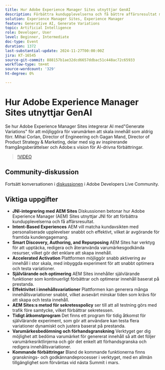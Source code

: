 ```yaml
---
title: Hur Adobe Experience Manager Sites utnyttjar GenAI
description: Förbättra kundupplevelserna och få bättre affärsresultat med Adobe Experience Manager (AEM) Sites, utnyttja JNI för intent-baserade upplevelser, smart identifiering av innehåll, snabb aktivering, självlärande optimering och testning av sekretess först, med kommande funktioner för dynamisk experimenterande och varumärkesbedömning.
solution: Experience Manager Sites, Experience Manager
feature: Generative AI, Generate Variations
topic: Artificial Intelligence
role: Developer, User
level: Beginner, Intermediate
doc-type: Event
duration: 1372
last-substantial-update: 2024-11-27T00:00:00Z
jira: KT-16545
source-git-commit: 888157b1ae32dcd6657ddbac51c448ac72c65933
workflow-type: tm+mt
source-wordcount: '329'
ht-degree: 0%

---
```



# Hur Adobe Experience Manager Sites utnyttjar GenAI

Se hur Adobe Experience Manager Sites integrerar AI med&quot;Generate Variations&quot; för att möjliggöra för varumärken att skala innehåll som aldrig förr. Mihai Corlan, Director of Engineering och Gagan Mand, Director of Product Strategy &amp; Marketing, delar med sig av inspirerande framgångsberättelser och Adobe:s vision för AI-drivna förbättringar.

>[!VIDEO](https://video.tv.adobe.com/v/3439637/?learn=on&enablevpops)

## Community-diskussion

Fortsätt konversationen i [diskussionen](https://adobe.ly/40y5tUG) i Adobe Developers Live Community.

## Viktiga uppgifter

* **JNI-integrering med AEM Sites** Diskussionen betonar hur Adobe Experience Manager (AEM) Sites utnyttjar JNI för att förbättra kundupplevelserna och få affärsresultat. &#x200B;
* **Intent-Based Experiences** AEM vill matcha kundavsikten med personaliserade upplevelser snabbt och effektivt, vilket är avgörande för framtida kundengagemang.
* **Smart Discovery, Authoring, and Repurposing** AEM Sites har verktyg för att upptäcka, redigera och återanvända varumärkesgodkända resurser, vilket gör det enklare att skapa innehåll.
* **Accelerated Activation** Plattformen möjliggör snabb aktivering av innehåll i stor skala, med inbyggda experiment för att snabbt optimera och testa variationer.
* **Självlärande och optimering** AEM Sites innehåller självlärande funktioner som kontinuerligt förbättrar och optimerar innehåll baserat på prestanda.
* **Effektivitet i innehållsvariationer** Plattformen kan generera många innehållsvariationer snabbt, vilket avsevärt minskar tiden som krävs för att skapa och testa innehåll. &#x200B;
* **AEM Sites:s metod för sekretesspolicy** ser till att all testning görs med trafik före samtycke, vilket förbättrar sekretessen.
* **Tidigt åtkomstprogram** Det finns ett program för tidig åtkomst för självlärande experiment, som gör att användare kan testa flera variationer dynamiskt och justera baserat på prestanda.
* **Varumärkesbedömning och förhandsgranskning** Verktyget ger dig möjlighet att bedöma varumärket för genererat innehåll så att det följer varumärkesriktlinjerna och gör det enkelt att förhandsgranska och redigera innehållsvariationer.
* **Kommande förbättringar** Bland de kommande funktionerna finns gransknings- och godkännandeprocesser i verktyget, med en allmän tillgänglighet som förväntas vid nästa Summit i mars. &#x200B;

